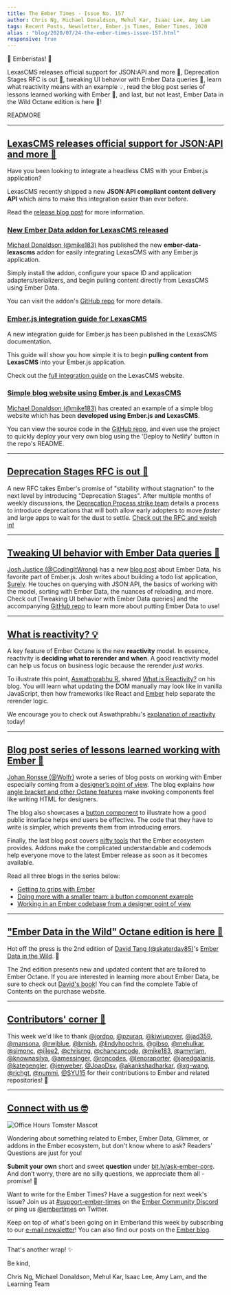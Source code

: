 ```yaml
---
title: The Ember Times - Issue No. 157
author: Chris Ng, Michael Donaldson, Mehul Kar, Isaac Lee, Amy Lam
tags: Recent Posts, Newsletter, Ember.js Times, Ember Times, 2020
alias : "blog/2020/07/24-the-ember-times-issue-157.html"
responsive: true
---
```


👋 Emberistas! 🐹

LexasCMS releases official support for JSON:API and more 🎉,
Deprecation Stages RFC is out 🚀,
tweaking UI behavior with Ember Data queries 📝,
learn what reactivity means with an example 💡,
read the blog post series of lessons learned working with Ember 📔,
and last, but not least, Ember Data in the Wild Octane edition is here 📣!

READMORE

---

## [LexasCMS releases official support for JSON:API and more 🎉](https://www.lexascms.com/blog/introducing-the-jsonapi-content-delivery-api/)

Have you been looking to integrate a headless CMS with your Ember.js application?

LexasCMS recently shipped a new **JSON:API compliant content delivery API** which aims to make this integration easier than ever before.

Read the [release blog post](https://www.lexascms.com/blog/introducing-the-jsonapi-content-delivery-api/) for more information.

### [New Ember Data addon for LexasCMS released](https://github.com/LexasCMS/ember-data-lexascms)

<!--alex ignore easy-->
[Michael Donaldson (@mike183)](https://www.github.com/mike183) has published the new **ember-data-lexascms** addon for easily integrating LexasCMS with any Ember.js application.

Simply install the addon, configure your space ID and application adapters/serializers, and begin pulling content directly from LexasCMS using Ember Data.

You can visit the addon's [GitHub repo](https://github.com/LexasCMS/ember-data-lexascms) for more details.

### [Ember.js integration guide for LexasCMS](https://www.lexascms.com/docs/integrations/ember-js/)

A new integration guide for Ember.js has been published in the LexasCMS documentation.

This guide will show you how simple it is to begin **pulling content from LexasCMS** into your Ember.js application.

Check out the [full integration guide](https://www.lexascms.com/docs/integrations/ember-js/) on the LexasCMS website.

### [Simple blog website using Ember.js and LexasCMS](https://github.com/LexasCMS/example-ember-blog)

[Michael Donaldson (@mike183)](https://www.github.com/mike183) has created an example of a simple blog website which has been **developed using Ember.js and LexasCMS**.

You can view the source code in the [GitHub repo](https://github.com/LexasCMS/example-ember-blog), and even use the project to quickly deploy your very own blog using the 'Deploy to Netlify' button in the repo's README.

---

## [Deprecation Stages RFC is out 🚀](https://github.com/emberjs/rfcs/pull/649)

A new RFC takes Ember's promise of "stability without stagnation" to the next level
by introducing "Deprecation Stages". After multiple months of weekly discussions,
the [Deprecation Process strike team](https://discord.com/channels/480462759797063690/690649313457602651) details a process to introduce deprecations
that will both allow early adopters to move <span style="font-style: italic;">faster</span> and large apps to wait for the
dust to settle. [Check out the RFC and weigh in!](https://github.com/emberjs/rfcs/pull/649)

---

## [Tweaking UI behavior with Ember Data queries 📝](https://codingitwrong.com/2020/06/23/ember-list.html)

[Josh Justice (@CodingItWrong)](https://github.com/codingitwrong) has a new [blog post](https://codingitwrong.com/2020/06/23/ember-list.html) about Ember Data, his favorite part of Ember.js. Josh writes about building a todo list application, [Surely](https://github.com/CodingItWrong/surely-ember). He touches on querying with JSON:API, the basics of working with the model, sorting with Ember Data, the nuances of reloading, and more. Check out [Tweaking UI behavior with Ember Data queries] and the accompanying [GitHub repo](https://github.com/CodingItWrong/surely-ember) to learn more about putting Ember Data to use! 

---

## [What is reactivity? 💡](https://dev.to/theaswathprabhu/what-is-reactivity-116f)

<!-- alex ignore just -->
A key feature of Ember Octane is the new **reactivity** model. In essence, reactivity is **deciding what to rerender and when**. A good reactivity model can help us focus on business logic because the rerender _just works_.

To illustrate this point, [Aswathprabhu R.](https://dev.to/theaswathprabhu) shared [What is Reactivity?](https://dev.to/theaswathprabhu/what-is-reactivity-116f) on his blog. You will learn what updating the DOM manually may look like in vanilla JavaScript, then how frameworks like React and [Ember](https://guides.emberjs.com/release/in-depth-topics/autotracking-in-depth/) help separate the rerender logic.

We encourage you to check out Aswathprabhu's [explanation of reactivity](https://dev.to/theaswathprabhu/what-is-reactivity-116f) today!

---

## [Blog post series of lessons learned working with Ember 📔](https://mono.company/frontend/getting-to-grips-with-ember/)

[Johan Ronsse (@Wolfr)](https://github.com/Wolfr) wrote a series of blog posts on working with Ember especially coming from a [designer’s point of view](https://mono.company/frontend/working-within-ember-designer-point-of-view/). The blog explains how [angle bracket and other Octane features](https://mono.company/frontend/getting-to-grips-with-ember/) make invoking components feel like writing HTML for designers.

The blog also showcases a [button component](https://mono.company/frontend/doing-more-with-a-smaller-team-an-ember-octane-example/) to illustrate how a good public interface helps end users be effective. The code that they have to write is simpler, which prevents them from introducing errors.

Finally, the last blog post covers [nifty tools](https://mono.company/frontend/working-within-ember-designer-point-of-view/) that the Ember ecosystem provides. Addons make the complicated understandable and codemods help everyone move to the latest Ember release as soon as it becomes available.

Read all three blogs in the series below:

- [Getting to grips with Ember](https://mono.company/frontend/getting-to-grips-with-ember/)
- [Doing more with a smaller team: a button component example](https://mono.company/frontend/doing-more-with-a-smaller-team-an-ember-octane-example/)
- [Working in an Ember codebase from a designer point of view](https://mono.company/frontend/working-within-ember-designer-point-of-view/)

---

## ["Ember Data in the Wild" Octane edition is here 📣](https://twitter.com/iamdtang/status/1286705740019716097)

<!-- alex ignore tang -->
Hot off the press is the 2nd edition of [David Tang (@skaterdav85)](https://github.com/skaterdav85)'s [Ember Data in the Wild](https://leanpub.com/emberdatainthewild/c/octane-edition). 🎊

The 2nd edition presents new and updated content that are tailored to Ember Octane. If you are interested in learning more about Ember Data, be sure to check out [David's book](https://leanpub.com/emberdatainthewild/c/octane-edition)! You can find the complete Table of Contents on the purchase website.

---

## [Contributors' corner 👏](https://guides.emberjs.com/release/contributing/repositories/)

<p>This week we'd like to thank <a href="https://github.com/jordpo" target="gh-user">@jordpo</a>, <a href="https://github.com/pzuraq" target="gh-user">@pzuraq</a>, <a href="https://github.com/kiwiupover" target="gh-user">@kiwiupover</a>, <a href="https://github.com/jad359" target="gh-user">@jad359</a>, <a href="https://github.com/mansona" target="gh-user">@mansona</a>, <a href="https://github.com/rwjblue" target="gh-user">@rwjblue</a>, <a href="https://github.com/bmish" target="gh-user">@bmish</a>, <a href="https://github.com/lindyhopchris" target="gh-user">@lindyhopchris</a>, <a href="https://github.com/gibso" target="gh-user">@gibso</a>, <a href="https://github.com/mehulkar" target="gh-user">@mehulkar</a>, <a href="https://github.com/simonc" target="gh-user">@simonc</a>, <a href="https://github.com/ijlee2" target="gh-user">@ijlee2</a>, <a href="https://github.com/chrisrng" target="gh-user">@chrisrng</a>, <a href="https://github.com/chancancode" target="gh-user">@chancancode</a>, <a href="https://github.com/mike183" target="gh-user">@mike183</a>, <a href="https://github.com/amyrlam" target="gh-user">@amyrlam</a>, <a href="https://github.com/knownasilya" target="gh-user">@knownasilya</a>, <a href="https://github.com/amessinger" target="gh-user">@amessinger</a>, <a href="https://github.com/roncodes" target="gh-user">@roncodes</a>, <a href="https://github.com/lenoraporter" target="gh-user">@lenoraporter</a>, <a href="https://github.com/jaredgalanis" target="gh-user">@jaredgalanis</a>, <a href="https://github.com/kategengler" target="gh-user">@kategengler</a>, <a href="https://github.com/jenweber" target="gh-user">@jenweber</a>, <a href="https://github.com/JoaoDsv" target="gh-user">@JoaoDsv</a>, <a href="https://github.com/akankshadharkar" target="gh-user">@akankshadharkar</a>, <a href="https://github.com/xg-wang" target="gh-user">@xg-wang</a>, <a href="https://github.com/richgt" target="gh-user">@richgt</a>, <a href="https://github.com/nummi" target="gh-user">@nummi</a>, <a href="https://github.com/SYU15" target="gh-user">@SYU15</a> for their contributions to Ember and related repositories! 💖</p>

---

## [Connect with us 🤓](https://docs.google.com/forms/d/e/1FAIpQLScqu7Lw_9cIkRtAiXKitgkAo4xX_pV1pdCfMJgIr6Py1V-9Og/viewform)

<div class="blog-row">
  <img class="float-right small transparent padded" alt="Office Hours Tomster Mascot" title="Readers' Questions" src="/images/tomsters/officehours.png" />

  <p>Wondering about something related to Ember, Ember Data, Glimmer, or addons in the Ember ecosystem, but don't know where to ask? Readers’ Questions are just for you!</p>

  <p><strong>Submit your own</strong> short and sweet <strong>question</strong> under <a href="https://bit.ly/ask-ember-core" target="rq">bit.ly/ask-ember-core</a>. And don’t worry, there are no silly questions, we appreciate them all - promise! 🤞</p>

  <p>Want to write for the Ember Times? Have a suggestion for next week's issue? Join us at <a href="https://discordapp.com/channels/480462759797063690/485450546887786506">#support-ember-times</a> on the <a href="https://discordapp.com/invite/zT3asNS">Ember Community Discord</a> or ping us <a href="https://twitter.com/embertimes">@embertimes</a> on Twitter.</p>

  <p>Keep on top of what's been going on in Emberland this week by subscribing to our <a href="https://the-emberjs-times.ongoodbits.com/">e-mail newsletter</a>! You can also find our posts on the <a href="https://emberjs.com/blog/tags/newsletter.html">Ember blog</a>.</p>
</div>

---

That's another wrap! ✨

Be kind,

Chris Ng, Michael Donaldson, Mehul Kar, Isaac Lee, Amy Lam, and the Learning Team
